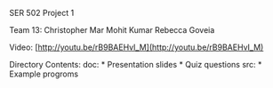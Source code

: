 SER 502 Project 1

Team 13:
	Christopher Mar
	Mohit Kumar
	Rebecca Goveia

Video: [http://youtu.be/rB9BAEHvI_M](http://youtu.be/rB9BAEHvI_M)

Directory Contents:
	doc:
	* Presentation slides
	* Quiz questions
	src:
	* Example progroms 